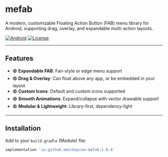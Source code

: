 # mefab

A modern, customizable Floating Action Button (FAB) menu library for Android, supporting drag, overlay, and expandable multi-action layouts.

[![Android](https://img.shields.io/badge/platform-Android-green.svg)](https://developer.android.com/)
[![License](https://img.shields.io/github/license/emirbaycan/mefab)](LICENSE)

---

## Features

- 🟢 **Expandable FAB**: Fan-style or edge menu support
- 🟢 **Drag & Overlay**: Can float above any app, or be embedded in your layout
- 🟢 **Custom Icons**: Default and custom icons supported
- 🟢 **Smooth Animations**: Expand/collapse with vector drawable support
- 🟢 **Modular & Lightweight**: Library-first, dependency-light

---

## Installation

Add to your `build.gradle` (Module) file:

```groovy
implementation 'io.github.emirbaycan:mefab:1.0.4'
